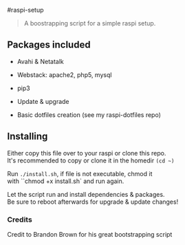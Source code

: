 #raspi-setup
> A boostrapping script for a simple raspi setup.

## Packages included
* Avahi & Netatalk
* Webstack: apache2, php5, mysql
* pip3

* Update & upgrade
* Basic dotfiles creation (see my raspi-dotfiles repo)

## Installing
Either copy this file over to your raspi or clone this repo.  
It's recommended to copy or clone it in the homedir `(cd ~)`  

Run `./install.sh`, if file is not executable, chmod it  
with ``chmod +x install.sh` and run again.

Let the script run and install dependencies & packages.  
Be sure to reboot afterwards for upgrade & update changes!

### Credits
Credit to Brandon Brown for his great bootstrapping script